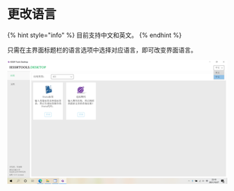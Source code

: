 # 更改语言

{% hint style="info" %}
目前支持中文和英文。
{% endhint %}

只需在主界面标题栏的语言选项中选择对应语言，即可改变界面语言。

![](../../.gitbook/assets/ChangeLanguage.png)
